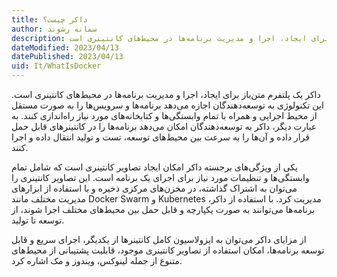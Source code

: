 ```yaml
---
title: داکر چیست؟
author: سمانه رشوند
description: داکر یک پلتفرم متن‌باز و متقابل برای ایجاد، اجرا و مدیریت برنامه‌ها در محیط‌های کانتینری است. 
dateModified: 2023/04/13  
datePublished: 2023/04/13   
uid: It/WhatIsDocker
---
```


داکر یک پلتفرم متن‌باز برای ایجاد، اجرا و مدیریت برنامه‌ها در محیط‌های کانتینری است. این تکنولوژی به توسعه‌دهندگان اجازه می‌دهد برنامه‌ها و سرویس‌ها را به صورت مستقل از محیط اجرایی و همراه با تمام وابستگی‌ها و کتابخانه‌های مورد نیاز راه‌اندازی کنند. به عبارت دیگر، داکر به توسعه‌دهندگان امکان می‌دهد برنامه‌ها را در کانتینرهای قابل حمل قرار داده و آن‌ها را به سرعت بین محیط‌های توسعه، تست و تولید انتقال داده و اجرا کنند.

یکی از ویژگی‌های برجسته داکر امکان ایجاد تصاویر کانتینری است که شامل تمام وابستگی‌ها و تنظیمات مورد نیاز برای اجرای یک برنامه است. این تصاویر کانتینری را می‌توان به اشتراک گذاشته، در مخزن‌های مرکزی ذخیره و با استفاده از ابزارهای مدیریت مختلف مانند Docker Swarm و Kubernetes مدیریت کرد. با استفاده از داکر، برنامه‌ها می‌توانند به صورت یکپارچه و قابل حمل بین محیط‌های مختلف اجرا شوند، از توسعه تا تولید.

از مزایای داکر می‌توان به ایزولاسیون کامل کانتینرها از یکدیگر، اجرای سریع و قابل توسعه برنامه‌ها، امکان استفاده از تصاویر کانتینری موجود، قابلیت پشتیبانی از محیط‌های متنوع از جمله لینوکس، ویندوز و مک اشاره کرد.
